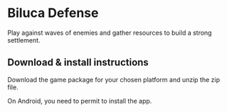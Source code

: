 # Biluca Defense

Play against waves of enemies and gather resources to build a strong settlement.

## Download & install instructions

Download the game package for your chosen platform and unzip the zip file. 

On Android, you need to permit to install the app.
